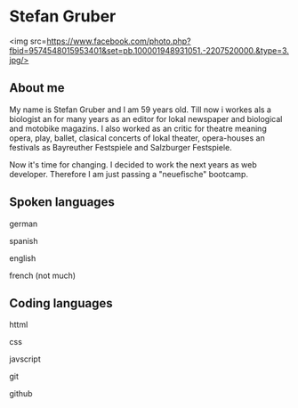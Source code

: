 # Stefan Gruber

<img src=https://www.facebook.com/photo.php?fbid=9574548015953401&set=pb.100001948931051.-2207520000.&type=3.jpg/>
   
## About me

My name is Stefan Gruber and I am 59 years old. Till now i workes als a biologist an for many years as an editor for lokal newspaper and biological and motobike magazins. I also worked as an critic for theatre meaning opera, play, ballet, clasical concerts of lokal theater, opera-houses an festivals as Bayreuther Festspiele and Salzburger Festspiele.

Now it's time for changing. I decided to work the next years as web developer. Therefore I am just passing a "neuefische" bootcamp.

## Spoken languages

german

spanish

english

french (not much)


## Coding languages

httml

css

javscript

git


github



   
